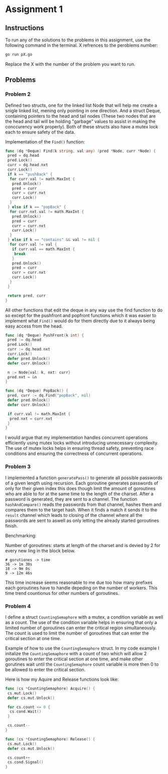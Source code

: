 # Assignment 1

## Instructions

To run any of the solutions to the problems in this assignment, use the following command in the terminal. X refrences to the peroblems number:

```bash
go run pX.go
```

Replace the X with the number of the problem you want to run.

## Problems

### Problem 2

Defined two structs, one for the linked list Node that will help me create a snigle linked list, mening only pointing in one direction. And a struct Deque, containing pointers to the head and tail nodes (These two nodes that are the head and tail will be holding "garbage" values to assist in making the conccurency work properly). Both of these structs also have a mutex lock each to ensure safety of the data.

Implementation of the `Find()` function:

```go
func (dq *Deque) Find(k string, val any) (pred *Node, curr *Node) {
 pred = dq.head
 pred.Lock()
 curr = dq.head.nxt
 curr.Lock()
 if k == "pushBack" {
  for curr.val != math.MaxInt {
   pred.Unlock()
   pred = curr
   curr = curr.nxt
   curr.Lock()
  }
 } else if k == "popBack" {
  for curr.nxt.val != math.MaxInt {
   pred.Unlock()
   pred = curr
   curr = curr.nxt
   curr.Lock()
  }
 } else if k == "contains" && val != nil {
  for curr.val != val {
   if curr.val == math.MaxInt {
    break
   }
   pred.Unlock()
   pred = curr
   curr = curr.nxt
   curr.Lock()
  }
 }

 return pred, curr
}
```

All other functions that edit the deque in any way use the find function to do so except for the pushfront and popfront functions which it was easier to implement what `Find()` would do for them directly due to it always being easy access from the head.

```go
func (dq *Deque) PushFront(k int) {
 pred := dq.head
 pred.Lock()
 curr := dq.head.nxt
 curr.Lock()
 defer pred.Unlock()
 defer curr.Unlock()

 n := Node{val: k, nxt: curr}
 pred.nxt = &n
}
```

```go
func (dq *Deque) PopBack() {
 pred, curr := dq.Find("popBack", nil)
 defer pred.Unlock()
 defer curr.Unlock()

 if curr.val != math.MaxInt {
  pred.nxt = curr.nxt
 }
}
```

I would argue that my implementation handles concurrent operations efficiently using mutex locks without introducing unnecessary complexity. The use of mutex locks helps in ensuring thread safety, preventing race conditions and ensuring the correctness of concurrent operations.

### Problem 3

I implemented a function `generatePass()` to generate all possible passwords of a given length using recursion. Each goroutine generates passwords of only for their given index this does though limit the amount of goroutines who are able to for at the same time to the length of the charset. After a password is generated, they are sent to a channel. The function `hashAndCompare()` reads the passwords from that channel, hashes them and compares them to the target hash. When it finds a match it sends it to the `result` channel which leads to closing of the channel where all the passwords are sent to aswell as only letting the already started goroutines finish.

Benchmarking:

Number of goroutines: starts at length of the charset and is devied by 2 for every new ling in the block below.

```benchmarking
# gorutiones -> time
36 -> 1m 30s
18 -> 9m 0s
9 -> 12m 46s
```

This time increase seems reasonable to me due too how many prefixes each goroutines have to handle depeding on the number of workers. This time trend countionus for other numbers of goroutines.

### Problem 4

I define a struct `CountingSemaphore` with a mutex, a condition variable as well as a count. The use of the condition variable helps in ensuring that only a limited number of goroutines can enter the critical region simultaneously. The count is used to limit the number of goroutines that can enter the critical section at one time.

Example of how to use the `CountingSemaphore` struct. In my code example I initalize the `CountingSemaphore` with a count of two which will allow 2 goroutines to enter the critical section at one time, and make other gorutines wait until the `CountingSemaphore` count variable is more then 0 to be allowed to enter the critical section.

Here is how my Aquire and Release functions look like:

```go
func (cs *CountingSemaphore) Acquire() {
 cs.mut.Lock()
 defer cs.mut.Unlock()

 for cs.count <= 0 {
  cs.cond.Wait()
 }

 cs.count--
}

func (cs *CountingSemaphore) Release() {
 cs.mut.Lock()
 defer cs.mut.Unlock()

 cs.count++
 cs.cond.Signal()
}
```
